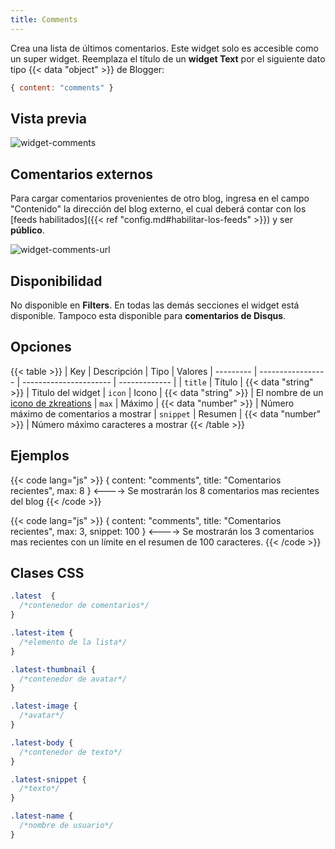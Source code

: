 ```yaml
---
title: Comments
---
```


Crea una lista de últimos comentarios. Este widget solo es accesible como un super widget. Reemplaza el título de un **widget Text** por el siguiente dato tipo {{< data "object" >}} de Blogger:

```js
{ content: "comments" }
```

## Vista previa

![widget-comments](/images/widgets/comments.png)

## Comentarios externos

Para cargar comentarios provenientes de otro blog, ingresa en el campo "Contenido" la dirección del blog externo, el cual deberá contar con los [feeds habilitados]({{< ref "config.md#habilitar-los-feeds" >}}) y ser **público**.

![widget-comments-url](/images/widgets/comments-url.png)

## Disponibilidad

No disponible en **Filters**. En todas las demás secciones el widget está disponible. Tampoco esta disponible para **comentarios de Disqus**.

## Opciones

{{< table >}}
| Key       | Descripción       | Tipo                   | Valores
| --------- | ----------------- | ---------------------- | ------------- |
| `title`   | Título            | {{< data "string" >}}  | Titulo del widget
| `icon`    | Icono             | {{< data "string" >}}  | El nombre de un [icono de zkreations](#icons)
| `max`     | Máximo            | {{< data "number" >}}  | Número máximo de comentarios a mostrar
| `snippet` | Resumen           | {{< data "number" >}}  | Número máximo caracteres a mostrar
{{< /table >}}

## Ejemplos

{{< code lang="js" >}}
{ content: "comments", title: "Comentarios recientes", max: 8 }
<---->
Se mostrarán los 8 comentarios mas recientes del blog
{{< /code >}}

{{< code lang="js" >}}
{ content: "comments", title: "Comentarios recientes", max: 3, snippet: 100 }
<---->
Se mostrarán los 3 comentarios mas recientes con un límite en el resumen de 100 caracteres.
{{< /code >}}


## Clases CSS

```css
.latest  {
  /*contenedor de comentarios*/
}

.latest-item {
  /*elemento de la lista*/
}

.latest-thumbnail {
  /*contenedor de avatar*/
}

.latest-image {
  /*avatar*/
}

.latest-body {
  /*contenedor de texto*/
}

.latest-snippet {
  /*texto*/
}

.latest-name {
  /*nombre de usuario*/
}
```

